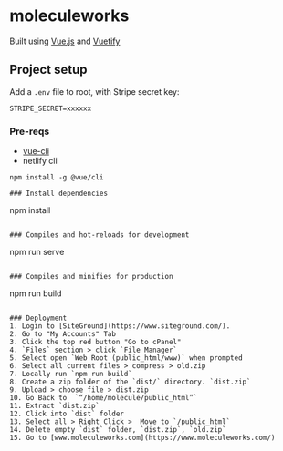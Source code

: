 # moleculeworks

Built using [Vue.js](https://vuejs.org/) and [Vuetify](https://vuetifyjs.com/en/getting-started/quick-start)

## Project setup

Add a `.env` file to root, with Stripe secret key:

```
STRIPE_SECRET=xxxxxx
```

### Pre-reqs
- [vue-cli](https://cli.vuejs.org/guide/installation.html)
- netlify cli
```
npm install -g @vue/cli

### Install dependencies
```
npm install
```

### Compiles and hot-reloads for development
```
npm run serve
```

### Compiles and minifies for production
```
npm run build
```

### Deployment
1. Login to [SiteGround](https://www.siteground.com/).
2. Go to "My Accounts" Tab
3. Click the top red button "Go to cPanel"
4. `Files` section > click `File Manager`
5. Select open `Web Root (public_html/www)` when prompted
6. Select all current files > compress > old.zip
7. Locally run `npm run build`
8. Create a zip folder of the `dist/` directory. `dist.zip`
9. Upload > choose file > dist.zip
10. Go Back to  `“/home/molecule/public_html”`
11. Extract `dist.zip`
12. Click into `dist` folder
13. Select all > Right Click >  Move to `/public_html`
14. Delete empty `dist` folder, `dist.zip`, `old.zip`
15. Go to [www.moleculeworks.com](https://www.moleculeworks.com/)

